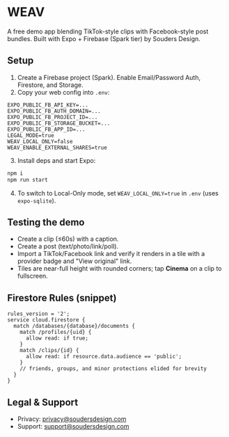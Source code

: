 # WEAV

A free demo app blending TikTok-style clips with Facebook-style post bundles.
Built with Expo + Firebase (Spark tier) by Souders Design.

## Setup
1. Create a Firebase project (Spark). Enable Email/Password Auth, Firestore, and Storage.
2. Copy your web config into `.env`:
```
EXPO_PUBLIC_FB_API_KEY=...
EXPO_PUBLIC_FB_AUTH_DOMAIN=...
EXPO_PUBLIC_FB_PROJECT_ID=...
EXPO_PUBLIC_FB_STORAGE_BUCKET=...
EXPO_PUBLIC_FB_APP_ID=...
LEGAL_MODE=true
WEAV_LOCAL_ONLY=false
WEAV_ENABLE_EXTERNAL_SHARES=true
```
3. Install deps and start Expo:
```bash
npm i
npm run start
```
4. To switch to Local-Only mode, set `WEAV_LOCAL_ONLY=true` in `.env` (uses `expo-sqlite`).

## Testing the demo
- Create a clip (≤60s) with a caption.
- Create a post (text/photo/link/poll).
- Import a TikTok/Facebook link and verify it renders in a tile with a provider badge and "View original" link.
- Tiles are near-full height with rounded corners; tap **Cinema** on a clip to fullscreen.

## Firestore Rules (snippet)
```
rules_version = '2';
service cloud.firestore {
  match /databases/{database}/documents {
    match /profiles/{uid} {
      allow read: if true;
    }
    match /clips/{id} {
      allow read: if resource.data.audience == 'public';
    }
    // friends, groups, and minor protections elided for brevity
  }
}
```

## Legal & Support
- Privacy: privacy@soudersdesign.com
- Support: support@soudersdesign.com

